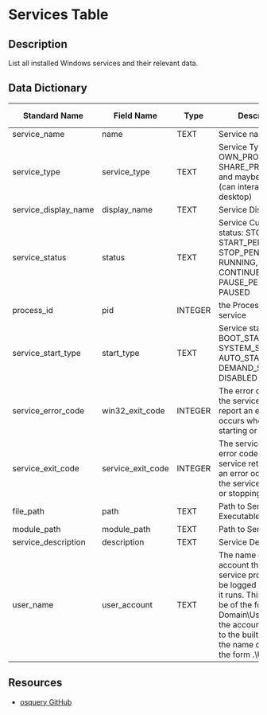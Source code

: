 # Services Table

## Description
List all installed Windows services and their relevant data.

## Data Dictionary
|Standard Name|Field Name|Type|Description|Sample Value|
|---|---|---|---|---|
|service_name|name|TEXT|Service name||
|service_type|service_type|TEXT|Service Type: OWN_PROCESS, SHARE_PROCESS and maybe Interactive (can interact with the desktop)||
|service_display_name|display_name|TEXT|Service Display name||
|service_status|status|TEXT|Service Current status: STOPPED, START_PENDING, STOP_PENDING, RUNNING, CONTINUE_PENDING, PAUSE_PENDING, PAUSED||
|process_id|pid|INTEGER|the Process ID of the service||
|service_start_type|start_type|TEXT|Service start type: BOOT_START, SYSTEM_START, AUTO_START, DEMAND_START, DISABLED||
|service_error_code|win32_exit_code|INTEGER|The error code that the service uses to report an error that occurs when it is starting or stopping||
|service_exit_code|service_exit_code|INTEGER|The service-specific error code that the service returns when an error occurs while the service is starting or stopping||
|file_path|path|TEXT|Path to Service Executable||
|module_path|module_path|TEXT|Path to ServiceDll||
|service_description|description|TEXT|Service Description||
|user_name|user_account|TEXT|The name of the account that the service process will be logged on as when it runs. This name can be of the form Domain\UserName. If the account belongs to the built-in domain, the name can be of the form .\UserName.||

## Resources
* [osquery GitHub](https://github.com/facebook/osquery/blob/master/specs/windows/services.table)
